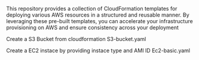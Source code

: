 This repository provides a collection of CloudFormation templates for deploying various AWS resources in a structured and reusable manner.
By leveraging these pre-built templates, you can accelerate your infrastructure provisioning on AWS and ensure consistency across your deployment

Create a S3 Bucket from cloudformation 
S3-bucket.yaml 

Create a EC2 instace by providing instace type and AMI ID
Ec2-basic.yaml
